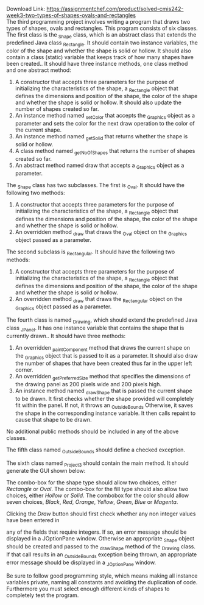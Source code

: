 Download Link: https://assignmentchef.com/product/solved-cmis242-week3-two-types-of-shapes-ovals-and-rectangles
<br>
The third programming project involves writing a program that draws two types of shapes, ovals and rectangles. This program consists of six classes. The first class is the <sub>Shape</sub> class, which is an abstract class that extends the predefined Java class <sub>Rectangle</sub>. It should contain two instance variables, the color of the shape and whether the shape is solid or hollow. It should also contain a class (static) variable that keeps track of how many shapes have been created.. It should have three instance methods, one class method and one abstract method:

<ol>

 <li>A constructor that accepts three parameters for the purpose of initializing the characteristics of the shape, a <sub>Rectangle</sub> object that defines the dimensions and position of the shape, the color of the shape and whether the shape is solid or hollow. It should also update the number of shapes created so far.</li>

 <li>An instance method named <sub>setColor</sub> that accepts the <sub>Graphics</sub> object as a parameter and sets the color for the next draw operation to the color of the current shape.</li>

 <li>An instance method named <sub>getSolid</sub> that returns whether the shape is solid or hollow.</li>

 <li>A class method named <sub>getNoOfShapes</sub> that returns the number of shapes created so far.</li>

 <li>An abstract method named draw that accepts a <sub>Graphics</sub> object as a parameter.</li>

</ol>

The <sub>Shape</sub> class has two subclasses. The first is <sub>Oval</sub>. It should have the following two methods:

<ol>

 <li>A constructor that accepts three parameters for the purpose of initializing the characteristics of the shape, a <sub>Rectangle</sub> object that defines the dimensions and position of the shape, the color of the shape and whether the shape is solid or hollow.</li>

 <li>An overridden method <sub>draw</sub> that draws the <sub>Oval</sub> object on the <sub>Graphics</sub> object passed as a parameter.</li>

</ol>

The second subclass is <sub>Rectangular</sub>. It should have the following two methods:

<ol>

 <li>A constructor that accepts three parameters for the purpose of initializing the characteristics of the shape, a <sub>Rectangle</sub> object that defines the dimensions and position of the shape, the color of the shape and whether the shape is solid or hollow.</li>

 <li>An overridden method <sub>draw</sub> that draws the <sub>Rectangular</sub> object on the <sub>Graphics</sub> object passed as a parameter.</li>

</ol>

The fourth class is named <sub>Drawing</sub>, which should extend the predefined Java class <sub>JPanel</sub>. It has one instance variable that contains the shape that is currently drawn.. It should have three methods:

<ol>

 <li>An overridden <sub>paintComponent</sub> method that draws the current shape on the <sub>Graphics</sub> object that is passed to it as a parameter. It should also draw the number of shapes that have been created thus far in the upper left corner.</li>

 <li>An overridden <sub>getPreferredSize</sub> method that specifies the dimensions of the drawing panel as 200 pixels wide and 200 pixels high.</li>

 <li>An instance method named <sub>drawShape</sub> that is passed the current shape to be drawn. It first checks whether the shape provided will completely fit within the panel. If not, it throws an <sub>OutsideBounds</sub> Otherwise, it saves the shape in the corresponding instance variable. It then calls repaint to cause that shape to be drawn.</li>

</ol>

No additional public methods should be included in any of the above classes.

The fifth class named <sub>OutsideBounds</sub> should define a checked exception.

The sixth class named <sub>Project3</sub> should contain the main method. It should generate the GUI shown below:







The combo-box for the shape type should allow two choices, either <em>Rectangle</em> or <em>Oval</em>. The combo-box for the fill type should also allow two choices, either <em>Hollow</em> or <em>Solid</em>. The combobox for the color should allow seven choices, <em>Black</em>, <em>Red</em>, <em>Orange</em>, <em>Yellow</em>, <em>Green</em>, <em>Blue</em> or <em>Magenta</em>.

Clicking the <em>Draw</em> button should first check whether any non integer values have been entered in

any of the fields that require integers. If so, an error message should be displayed in a JOptionPane window. Otherwise an appropriate <sub>Shape</sub> object should be created and passed to the <sub>drawShape</sub> method of the <sub>Drawing</sub> class. If that call results in an <sub>OutsideBounds</sub> exception being thrown, an appropriate error message should be displayed in a <sub>JOptionPane</sub> window.

Be sure to follow good programming style, which means making all instance variables private, naming all constants and avoiding the duplication of code. Furthermore you must select enough different kinds of shapes to completely test the program.


